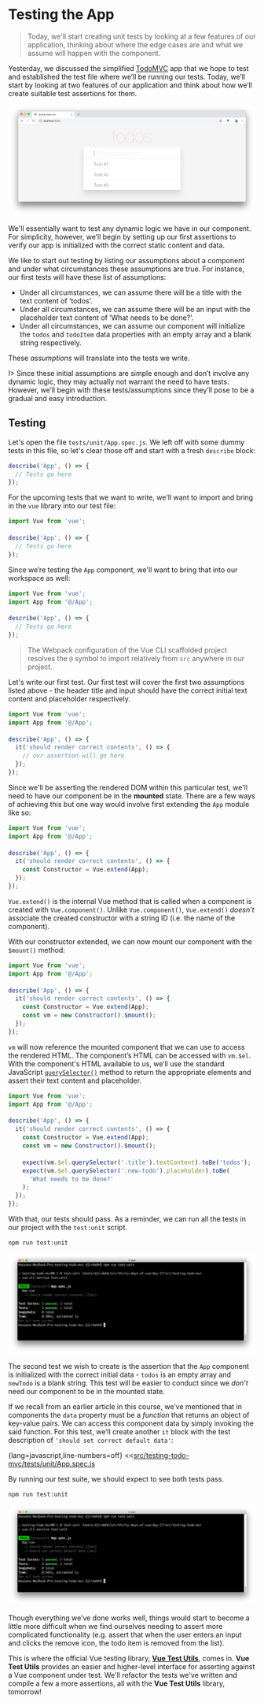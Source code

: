 # Testing the App

> Today, we'll start creating unit tests by looking at a few features of our application, thinking about where the edge cases are and what we assume will happen with the component.

Yesterday, we discussed the simplified [TodoMVC](http://todomvc.com/) app that we hope to test and established the test file where we’ll be running our tests. Today, we’ll start by looking at two features of our application and think about how we’ll create suitable test assertions for them.

![](./public/assets/simple-todo-mvc-app.png)

We'll essentially want to test any dynamic logic we have in our component. For simplicity, however, we’ll begin by setting up our first assertions to verify our app is initialized with the correct static content and data.

We like to start out testing by listing our assumptions about a component and under what circumstances these assumptions are true. For instance, our first tests will have these list of assumptions:

- Under all circumstances, we can assume there will be a title with the text content of ‘todos’.
- Under all circumstances, we can assume there will be an input with the placeholder text content of ‘What needs to be done?’.
- Under all circumstances, we can assume our component will initialize the `todos` and `todoItem` data properties with an empty array and a blank string respectively.

These _assumptions_ will translate into the tests we write.

I> Since these initial assumptions are simple enough and don’t involve any dynamic logic, they may actually not warrant the need to have tests. However, we’ll begin with these tests/assumptions since they’ll pose to be a gradual and easy introduction.

## Testing

Let's open the file `tests/unit/App.spec.js`. We left off with some dummy tests in this file, so let's clear those off and start with a fresh `describe` block:

```javascript
describe('App', () => {
  // Tests go here
});
```

For the upcoming tests that we want to write, we'll want to import and bring in the `vue` library into our test file:

```javascript
import Vue from 'vue';

describe('App', () => {
  // Tests go here
});
```

Since we’re testing the `App` component, we'll want to bring that into our workspace as well:

```javascript
import Vue from 'vue';
import App from '@/App';

describe('App', () => {
  // Tests go here
});
```

> The Webpack configuration of the Vue CLI scaffolded project resolves the `@` symbol to import relatively from `src` anywhere in our project.

Let's write our first test. Our first test will cover the first two assumptions listed above - the header title and input should have the correct initial text content and placeholder respectively.

```javascript
import Vue from 'vue';
import App from '@/App';

describe('App', () => {
  it('should render correct contents', () => {
    // our assertion will go here
  });
});
```

Since we'll be asserting the rendered DOM within this particular test, we'll need to have our component be in the __mounted__ state. There are a few ways of achieving this but one way would involve first extending the `App` module like so:

```javascript
import Vue from 'vue';
import App from '@/App';

describe('App', () => {
  it('should render correct contents', () => {
    const Constructor = Vue.extend(App);
  });
});
```

`Vue.extend()` is the internal Vue method that is called when a component is created with `Vue.component()`. Unlike `Vue.component()`, `Vue.extend()` _doesn’t_ associate the created constructor with a string ID (i.e. the name of the component).

With our constructor extended, we can now mount our component with the `$mount()` method:

```javascript
import Vue from 'vue';
import App from '@/App';

describe('App', () => {
  it('should render correct contents', () => {
    const Constructor = Vue.extend(App);
    const vm = new Constructor().$mount();
  });
});
```

`vm` will now reference the mounted component that we can use to access the rendered HTML. The component’s HTML can be accessed with `vm.$el`. With the component's HTML available to us, we’ll use the standard JavaScript [`querySelector()`](https://developer.mozilla.org/en-US/docs/Web/API/Document/querySelector) method to return the appropriate elements and assert their text content and placeholder.

```javascript
import Vue from 'vue';
import App from '@/App';

describe('App', () => {
  it('should render correct contents', () => {
    const Constructor = Vue.extend(App);
    const vm = new Constructor().$mount();

    expect(vm.$el.querySelector('.title').textContent).toBe('todos');
    expect(vm.$el.querySelector('.new-todo').placeholder).toBe(
      'What needs to be done?'
    );
  });
});
```

With that, our tests should pass. As a reminder, we can run all the tests in our project with the `test:unit` script.

```shell
npm run test:unit
```

![](./public/assets/first-passing-test.png)

The second test we wish to create is the assertion that the `App` component is initialized with the correct initial data - `todos` is an empty array and `newTodo` is a blank string. This test will be easier to conduct since we _don’t_ need our component to be in the mounted state.

If we recall from an earlier article in this course, we’ve mentioned that in components the `data` property must be a _function_ that returns an object of key-value pairs. We can access this component data by simply invoking the said function. For this test, we’ll create another `it` block with the test description of `'should set correct default data'`:

{lang=javascript,line-numbers=off}
<<[src/testing-todo-mvc/tests/unit/App.spec.js](./src/testing-todo-mvc/tests/unit/App.spec.js)

By running our test suite, we should expect to see both tests pass.

```shell
npm run test:unit
```

![](./public/assets/two-passing-tests.png)

Though everything we’ve done works well, things would start to become a little more difficult when we find ourselves needing to assert more complicated functionality (e.g. assert that when the user enters an input and clicks the remove icon, the todo item is removed from the list).

This is where the official Vue testing library, [__Vue Test Utils__](https://vue-test-utils.vuejs.org/), comes in. __Vue Test Utils__ provides an easier and higher-level interface for asserting against a Vue component under test. We'll refactor the tests we've written and compile a few a more assertions, all with the __Vue Test Utils__ library, tomorrow!

